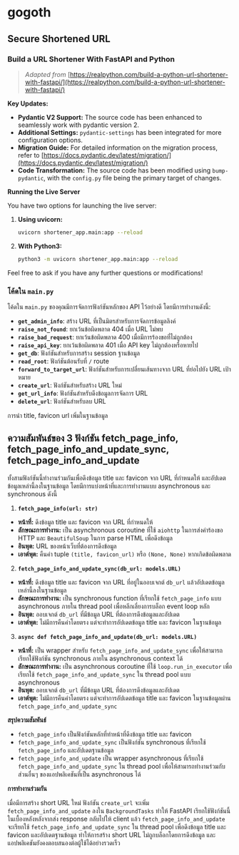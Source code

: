 # gogoth
## Secure Shortened URL

### Build a URL Shortener With FastAPI and Python

> _Adapted from_ [https://realpython.com/build-a-python-url-shortener-with-fastapi/](https://realpython.com/build-a-python-url-shortener-with-fastapi/)

**Key Updates:**

* **Pydantic V2 Support:** The source code has been enhanced to seamlessly work with pydantic version 2.
* **Additional Settings:** `pydantic-settings` has been integrated for more configuration options.
* **Migration Guide:** For detailed information on the migration process, refer to [https://docs.pydantic.dev/latest/migration/](https://docs.pydantic.dev/latest/migration/)
* **Code Transformation:** The source code has been modified using `bump-pydantic`, with the `config.py` file being the primary target of changes.

**Running the Live Server**

You have two options for launching the live server:

1. **Using uvicorn:**

   ```bash
   uvicorn shortener_app.main:app --reload
   ```

2. **With Python3:**

   ```bash
   python3 -m uvicorn shortener_app.main:app --reload
   ```

Feel free to ask if you have any further questions or modifications!


### โค้ดใน `main.py`

โค้ดใน `main.py` ของคุณมีการจัดการฟังก์ชันหลักของ API ไว้อย่างดี โดยมีการทำงานดังนี้:

- **`get_admin_info`**: สร้าง URL ที่เป็นมิตรสำหรับการจัดการข้อมูลลิงค์
- **`raise_not_found`**: ยกเว้นข้อผิดพลาด 404 เมื่อ URL ไม่พบ
- **`raise_bad_request`**: ยกเว้นข้อผิดพลาด 400 เมื่อมีการร้องขอที่ไม่ถูกต้อง
- **`raise_api_key`**: ยกเว้นข้อผิดพลาด 401 เมื่อ API key ไม่ถูกต้องหรือหายไป
- **`get_db`**: ฟังก์ชันสำหรับการสร้าง session ฐานข้อมูล
- **`read_root`**: ฟังก์ชันต้อนรับที่ `/` route
- **`forward_to_target_url`**: ฟังก์ชันสำหรับการเปลี่ยนเส้นทางจาก URL ที่ย่อไปยัง URL เป้าหมาย
- **`create_url`**: ฟังก์ชันสำหรับสร้าง URL ใหม่
- **`get_url_info`**: ฟังก์ชันสำหรับดึงข้อมูลการจัดการ URL
- **`delete_url`**: ฟังก์ชันสำหรับลบ URL

การนำ title, favicon url เพิ่มในฐานข้อมูล

## ความสัมพันธ์ของ 3 ฟังก์ชัน fetch_page_info, fetch_page_info_and_update_sync, fetch_page_info_and_update

ทั้งสามฟังก์ชันนี้ทำงานร่วมกันเพื่อดึงข้อมูล title และ favicon จาก URL ที่กำหนดให้ และอัปเดตข้อมูลเหล่านี้ลงในฐานข้อมูล โดยมีการแบ่งหน้าที่และการทำงานแบบ asynchronous และ synchronous ดังนี้

1. **`fetch_page_info(url: str)`**

* **หน้าที่:** ดึงข้อมูล title และ favicon จาก URL ที่กำหนดให้
* **ลักษณะการทำงาน:** เป็น asynchronous coroutine ที่ใช้ `aiohttp` ในการส่งคำร้องขอ HTTP และ `BeautifulSoup` ในการ parse HTML เพื่อดึงข้อมูล
* **อินพุต:** URL ของหน้าเว็บที่ต้องการดึงข้อมูล
* **เอาต์พุต:** คืนค่า tuple `(title, favicon_url)` หรือ `(None, None)` หากเกิดข้อผิดพลาด

2. **`fetch_page_info_and_update_sync(db_url: models.URL)`**

* **หน้าที่:** ดึงข้อมูล title และ favicon จาก URL ที่อยู่ในออบเจกต์ `db_url` แล้วอัปเดตข้อมูลเหล่านี้ลงในฐานข้อมูล
* **ลักษณะการทำงาน:** เป็น synchronous function ที่เรียกใช้ `fetch_page_info` แบบ asynchronous ภายใน thread pool เพื่อหลีกเลี่ยงการบล็อก event loop หลัก
* **อินพุต:** ออบเจกต์ `db_url` ที่มีข้อมูล URL ที่ต้องการดึงข้อมูลและอัปเดต
* **เอาต์พุต:** ไม่มีการคืนค่าโดยตรง แต่จะทำการอัปเดตข้อมูล title และ favicon ในฐานข้อมูล

3. **`async def fetch_page_info_and_update(db_url: models.URL)`**

* **หน้าที่:** เป็น wrapper สำหรับ `fetch_page_info_and_update_sync` เพื่อให้สามารถเรียกใช้ฟังก์ชัน synchronous ภายใน asynchronous context ได้
* **ลักษณะการทำงาน:** เป็น asynchronous coroutine ที่ใช้ `loop.run_in_executor` เพื่อเรียกใช้ `fetch_page_info_and_update_sync` ใน thread pool แบบ asynchronous
* **อินพุต:** ออบเจกต์ `db_url` ที่มีข้อมูล URL ที่ต้องการดึงข้อมูลและอัปเดต
* **เอาต์พุต:** ไม่มีการคืนค่าโดยตรง แต่จะทำการอัปเดตข้อมูล title และ favicon ในฐานข้อมูลผ่าน `fetch_page_info_and_update_sync`

**สรุปความสัมพันธ์**

* `fetch_page_info` เป็นฟังก์ชันหลักที่ทำหน้าที่ดึงข้อมูล title และ favicon
* `fetch_page_info_and_update_sync` เป็นฟังก์ชัน synchronous ที่เรียกใช้ `fetch_page_info` และอัปเดตฐานข้อมูล
* `fetch_page_info_and_update` เป็น wrapper asynchronous ที่เรียกใช้ `fetch_page_info_and_update_sync` ใน thread pool เพื่อให้สามารถทำงานร่วมกับส่วนอื่นๆ ของแอปพลิเคชันที่เป็น asynchronous ได้

**การทำงานร่วมกัน**

เมื่อมีการสร้าง short URL ใหม่ ฟังก์ชัน `create_url` จะเพิ่ม `fetch_page_info_and_update` ลงใน `BackgroundTasks` ทำให้ FastAPI เรียกใช้ฟังก์ชันนี้ในเบื้องหลังหลังจากส่ง response กลับไปให้ client แล้ว `fetch_page_info_and_update` จะเรียกใช้ `fetch_page_info_and_update_sync` ใน thread pool เพื่อดึงข้อมูล title และ favicon และอัปเดตฐานข้อมูล ทำให้การสร้าง short URL ไม่ถูกบล็อกโดยการดึงข้อมูล และแอปพลิเคชันยังคงตอบสนองต่อผู้ใช้ได้อย่างรวดเร็ว